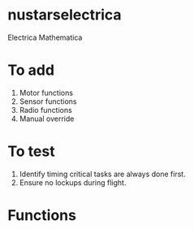 # nustarselectrica
Electrica Mathematica

# To add
1. Motor functions
2. Sensor functions
3. Radio functions
4. Manual override

# To test
1. Identify timing critical tasks are always done first.
2. Ensure no lockups during flight.

# Functions
